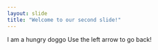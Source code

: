 ```yaml
---
layout: slide
title: "Welcome to our second slide!"
---
```

I am a hungry doggo
Use the left arrow to go back!

